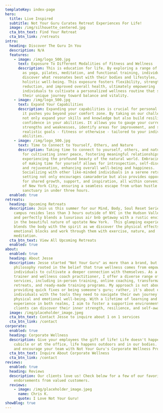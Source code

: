 ```yaml
---
templateKey: index-page
hero:
  title: Live Inspired
  subtitle: Not Your Guru Curates Retreat Experiences For Life!
  image: /img/silhouette_centered.jpg
  cta_btn_text: Find Your Retreat
  cta_btn_link: /retreats
intro:
  heading: Discover The Guru In You
  description: N/A
  features:
    - image: /img/logo_500.jpg
      text: Exposure To Different Modalities of Fitness and Wellness
      description: This is education for life. By exploring a range of practices such
        as yoga, pilates, meditation, and functional training, individuals can
        discover what resonates best with their bodies and lifestyles, promoting
        holistic well-being. This exposure fosters flexibility, strength, stress
        reduction, and improved overall health, ultimately empowering
        individuals to cultivate a personalized wellness routine that suits
        their unique journey toward balance and vitality.
    - image: /img/logo_500.jpg
      text: Expand Your Capabilities
      description: Expanding your capabilities is crucial for personal growth because
        it pushes you beyond your comfort zone. By taking on our challenges, you
        not only expand your skills and knowledge but also build resilience and
        confidence in your abilities. It allows you to gauge your current
        strengths and weaknesses, identify areas for improvement, and set
        realistic goals - fitness or otherwise - tailored to your individual
        abilities.
    - image: /img/logo_500.jpg
      text: Time to Connect to Yourself, Others, and Nature
      description: Taking time to connect to yourself, others, and nature is essential
        for cultivating inner peace, fostering meaningful relationships, and
        experiencing the profound beauty of the natural world. Embracing the joy
        of making time for yourself allows for introspection, self-discovery,
        and rejuvenation, enhancing overall well-being and happiness.
        Socializing with other like-minded individuals in a serene retreat
        setting not only encourages camaraderie but also provides opportunities
        for shared growth, support, and inspiration, all within convenient reach
        of New York City, ensuring a seamless escape from urban hustle to serene
        sanctuary in under three hours.
  enabled: true
retreats:
  heading: Upcoming Retreats
  description: Join us this summer for our Mind, Body, Soul Reset Series!  Our
    campus resides less than 3 hours outside of NYC in the Hudson Valley area
    and perfectly blends a luxurious air bnb getaway with a rustic environment
    in the beautiful nature of upstate New York.  This glamping experience
    blends the body with the spirit as we discover the physical effects of our
    emotional blocks and work through them with exercise, nature, and
    meditation.
  cta_btn_text: View All Upcoming Retreats
  enabled: true
about:
  enabled: true
  heading: About Jesse
  description: Jesse started "Not Your Guru" as more than a brand, but as a
    philosophy rooted in the belief that true wellness comes from empowering
    individuals to cultivate a deeper connection with themselves. As a personal
    trainer and wellness coach practitioner, I offer a diverse range of
    services, including in-person training, online coaching, transformative
    retreats, and ready-made training programs. My approach is not about
    providing quick fixes or being someone's guru; rather, it's about equipping
    individuals with the tools they need to navigate their own journey towards
    physical and emotional well-being. With a lifetime of learning and personal
    experience in both realms, I aim to foster a supportive environment where
    clients can discover their inner strength, resilience, and self-awareness.
  image: /img/placeholder_image.jpeg
  cta_btn_text: Contact Jesse to inquire about 1 on 1 services
  cta_btn_link: /contact
corporate:
  enabled: true
  heading: Corporate Wellness
  description: Give your employees the gift of life! Life doesn't happen in the
    cubicle or at the office, life happens outdoors and in our bodies. Empower
    and encourage your team with Not Your Guru's Corporate Wellness Programs!
  cta_btn_text: Inquire About Corporate Wellness
  cta_btn_link: /contact
reviews:
  enabled: true
  heading: Reviews
  description: Our clients love us! Check below for a few of our favorite
    endorsements from valued customers.
  reviews:
    - image: /img/placeholder_image.jpeg
      name: Chris K.
      quote: I Love Not Your Guru!
showBlog: true
---
```

